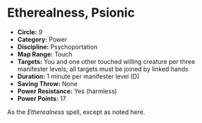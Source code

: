 # Etherealness, Psionic

- **Circle:** 9
- **Category:** Power
- **Discipline:** Psychoportation
- **Map Range:** Touch
- **Targets:** You and one other touched willing creature per three manifester levels; all targets must be joined by linked hands
- **Duration:** 1 minute per manifester level (D)
- **Saving Throw:** None
- **Power Resistance:** Yes (harmless)
- **Power Points:** 17

As the *Etherealness* spell, except as noted here.

